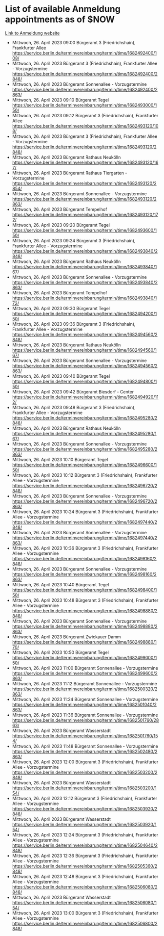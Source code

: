 # List of available Anmeldung appointments as of $NOW
[Link to Anmeldung website](https://service.berlin.de/terminvereinbarung/termin/tag.php?termin=1&anliegen[]=120686&dienstleisterlist=122210,122217,327316,122219,327312,122227,327314,122231,327346,122243,327348,122254,122252,329742,122260,329745,122262,329748,122271,327278,122273,327274,122277,327276,330436,122280,327294,122282,327290,122284,327292,122291,327270,122285,327266,122286,327264,122296,327268,150230,329760,122297,327286,122294,327284,122312,329763,122314,329775,122304,327330,122311,327334,122309,327332,317869,122281,327352,122279,329772,122283,122276,327324,122274,327326,122267,329766,122246,327318,122251,327320,122257,327322,122208,327298,122226,327300&herkunft=http%3A%2F%2Fservice.berlin.de%2Fdienstleistung%2F120686%2F)
- Mittwoch, 26. April 2023 09:00 Bürgeramt 3 (Friedrichshain), Frankfurter Allee https://service.berlin.de/terminvereinbarung/termin/time/1682492400/108/
- Mittwoch, 26. April 2023  Bürgeramt 3 (Friedrichshain), Frankfurter Allee - Vorzugstermine https://service.berlin.de/terminvereinbarung/termin/time/1682492400/2848/
- Mittwoch, 26. April 2023  Bürgeramt Sonnenallee - Vorzugstermine https://service.berlin.de/terminvereinbarung/termin/time/1682492400/2863/
- Mittwoch, 26. April 2023 09:10 Bürgeramt Tegel https://service.berlin.de/terminvereinbarung/termin/time/1682493000/150/
- Mittwoch, 26. April 2023 09:12 Bürgeramt 3 (Friedrichshain), Frankfurter Allee https://service.berlin.de/terminvereinbarung/termin/time/1682493120/108/
- Mittwoch, 26. April 2023  Bürgeramt 3 (Friedrichshain), Frankfurter Allee - Vorzugstermine https://service.berlin.de/terminvereinbarung/termin/time/1682493120/2848/
- Mittwoch, 26. April 2023  Bürgeramt Rathaus Neukölln https://service.berlin.de/terminvereinbarung/termin/time/1682493120/167/
- Mittwoch, 26. April 2023  Bürgeramt Rathaus Tiergarten - Vorzugstermine https://service.berlin.de/terminvereinbarung/termin/time/1682493120/2854/
- Mittwoch, 26. April 2023  Bürgeramt Sonnenallee - Vorzugstermine https://service.berlin.de/terminvereinbarung/termin/time/1682493120/2863/
- Mittwoch, 26. April 2023  Bürgeramt Tempelhof https://service.berlin.de/terminvereinbarung/termin/time/1682493120/172/
- Mittwoch, 26. April 2023 09:20 Bürgeramt Tegel https://service.berlin.de/terminvereinbarung/termin/time/1682493600/150/
- Mittwoch, 26. April 2023 09:24 Bürgeramt 3 (Friedrichshain), Frankfurter Allee - Vorzugstermine https://service.berlin.de/terminvereinbarung/termin/time/1682493840/2848/
- Mittwoch, 26. April 2023  Bürgeramt Rathaus Neukölln https://service.berlin.de/terminvereinbarung/termin/time/1682493840/167/
- Mittwoch, 26. April 2023  Bürgeramt Sonnenallee - Vorzugstermine https://service.berlin.de/terminvereinbarung/termin/time/1682493840/2863/
- Mittwoch, 26. April 2023  Bürgeramt Tempelhof https://service.berlin.de/terminvereinbarung/termin/time/1682493840/172/
- Mittwoch, 26. April 2023 09:30 Bürgeramt Tegel https://service.berlin.de/terminvereinbarung/termin/time/1682494200/150/
- Mittwoch, 26. April 2023 09:36 Bürgeramt 3 (Friedrichshain), Frankfurter Allee - Vorzugstermine https://service.berlin.de/terminvereinbarung/termin/time/1682494560/2848/
- Mittwoch, 26. April 2023  Bürgeramt Rathaus Neukölln https://service.berlin.de/terminvereinbarung/termin/time/1682494560/167/
- Mittwoch, 26. April 2023  Bürgeramt Sonnenallee - Vorzugstermine https://service.berlin.de/terminvereinbarung/termin/time/1682494560/2863/
- Mittwoch, 26. April 2023 09:40 Bürgeramt Tegel https://service.berlin.de/terminvereinbarung/termin/time/1682494800/150/
- Mittwoch, 26. April 2023 09:42 Bürgeramt Biesdorf - Center https://service.berlin.de/terminvereinbarung/termin/time/1682494920/112/
- Mittwoch, 26. April 2023 09:48 Bürgeramt 3 (Friedrichshain), Frankfurter Allee - Vorzugstermine https://service.berlin.de/terminvereinbarung/termin/time/1682495280/2848/
- Mittwoch, 26. April 2023  Bürgeramt Rathaus Neukölln https://service.berlin.de/terminvereinbarung/termin/time/1682495280/167/
- Mittwoch, 26. April 2023  Bürgeramt Sonnenallee - Vorzugstermine https://service.berlin.de/terminvereinbarung/termin/time/1682495280/2863/
- Mittwoch, 26. April 2023 10:10 Bürgeramt Tegel https://service.berlin.de/terminvereinbarung/termin/time/1682496600/150/
- Mittwoch, 26. April 2023 10:12 Bürgeramt 3 (Friedrichshain), Frankfurter Allee - Vorzugstermine https://service.berlin.de/terminvereinbarung/termin/time/1682496720/2848/
- Mittwoch, 26. April 2023  Bürgeramt Sonnenallee - Vorzugstermine https://service.berlin.de/terminvereinbarung/termin/time/1682496720/2863/
- Mittwoch, 26. April 2023 10:24 Bürgeramt 3 (Friedrichshain), Frankfurter Allee - Vorzugstermine https://service.berlin.de/terminvereinbarung/termin/time/1682497440/2848/
- Mittwoch, 26. April 2023  Bürgeramt Sonnenallee - Vorzugstermine https://service.berlin.de/terminvereinbarung/termin/time/1682497440/2863/
- Mittwoch, 26. April 2023 10:36 Bürgeramt 3 (Friedrichshain), Frankfurter Allee - Vorzugstermine https://service.berlin.de/terminvereinbarung/termin/time/1682498160/2848/
- Mittwoch, 26. April 2023  Bürgeramt Sonnenallee - Vorzugstermine https://service.berlin.de/terminvereinbarung/termin/time/1682498160/2863/
- Mittwoch, 26. April 2023 10:40 Bürgeramt Tegel https://service.berlin.de/terminvereinbarung/termin/time/1682498400/150/
- Mittwoch, 26. April 2023 10:48 Bürgeramt 3 (Friedrichshain), Frankfurter Allee - Vorzugstermine https://service.berlin.de/terminvereinbarung/termin/time/1682498880/2848/
- Mittwoch, 26. April 2023  Bürgeramt Sonnenallee - Vorzugstermine https://service.berlin.de/terminvereinbarung/termin/time/1682498880/2863/
- Mittwoch, 26. April 2023  Bürgeramt Zwickauer Damm https://service.berlin.de/terminvereinbarung/termin/time/1682498880/170/
- Mittwoch, 26. April 2023 10:50 Bürgeramt Tegel https://service.berlin.de/terminvereinbarung/termin/time/1682499000/150/
- Mittwoch, 26. April 2023 11:00 Bürgeramt Sonnenallee - Vorzugstermine https://service.berlin.de/terminvereinbarung/termin/time/1682499600/2863/
- Mittwoch, 26. April 2023 11:12 Bürgeramt Sonnenallee - Vorzugstermine https://service.berlin.de/terminvereinbarung/termin/time/1682500320/2863/
- Mittwoch, 26. April 2023 11:24 Bürgeramt Sonnenallee - Vorzugstermine https://service.berlin.de/terminvereinbarung/termin/time/1682501040/2863/
- Mittwoch, 26. April 2023 11:36 Bürgeramt Sonnenallee - Vorzugstermine https://service.berlin.de/terminvereinbarung/termin/time/1682501760/2863/
- Mittwoch, 26. April 2023  Bürgeramt Wasserstadt https://service.berlin.de/terminvereinbarung/termin/time/1682501760/154/
- Mittwoch, 26. April 2023 11:48 Bürgeramt Sonnenallee - Vorzugstermine https://service.berlin.de/terminvereinbarung/termin/time/1682502480/2863/
- Mittwoch, 26. April 2023 12:00 Bürgeramt 3 (Friedrichshain), Frankfurter Allee - Vorzugstermine https://service.berlin.de/terminvereinbarung/termin/time/1682503200/2848/
- Mittwoch, 26. April 2023  Bürgeramt Wasserstadt https://service.berlin.de/terminvereinbarung/termin/time/1682503200/154/
- Mittwoch, 26. April 2023 12:12 Bürgeramt 3 (Friedrichshain), Frankfurter Allee - Vorzugstermine https://service.berlin.de/terminvereinbarung/termin/time/1682503920/2848/
- Mittwoch, 26. April 2023  Bürgeramt Wasserstadt https://service.berlin.de/terminvereinbarung/termin/time/1682503920/154/
- Mittwoch, 26. April 2023 12:24 Bürgeramt 3 (Friedrichshain), Frankfurter Allee - Vorzugstermine https://service.berlin.de/terminvereinbarung/termin/time/1682504640/2848/
- Mittwoch, 26. April 2023 12:36 Bürgeramt 3 (Friedrichshain), Frankfurter Allee - Vorzugstermine https://service.berlin.de/terminvereinbarung/termin/time/1682505360/2848/
- Mittwoch, 26. April 2023 12:48 Bürgeramt 3 (Friedrichshain), Frankfurter Allee - Vorzugstermine https://service.berlin.de/terminvereinbarung/termin/time/1682506080/2848/
- Mittwoch, 26. April 2023  Bürgeramt Wasserstadt https://service.berlin.de/terminvereinbarung/termin/time/1682506080/154/
- Mittwoch, 26. April 2023 13:00 Bürgeramt 3 (Friedrichshain), Frankfurter Allee - Vorzugstermine https://service.berlin.de/terminvereinbarung/termin/time/1682506800/2848/
